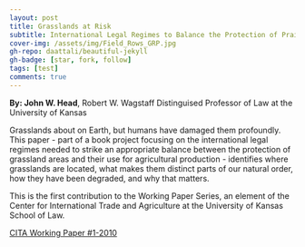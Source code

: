```yaml
---
layout: post
title: Grasslands at Risk
subtitle: International Legal Regimes to Balance the Protection of Prairies and Grasslands with Their Agricultural Use
cover-img: /assets/img/Field_Rows_GRP.jpg
gh-repo: daattali/beautiful-jekyll
gh-badge: [star, fork, follow]
tags: [test]
comments: true
---
```


**By: John W. Head**, Robert W. Wagstaff Distinguised Professor of Law at the University of Kansas

Grasslands about on Earth, but humans have damaged them profoundly.  This paper - part of a book project focusing on the international legal regimes needed to strike an appropriate balance between the protection of grassland areas and their use for agricultural production - identifies where grasslands are located, what makes them distinct parts of our natural order, how they have been degraded, and why that matters.  

This is the first contribution to the Working Paper Series, an element of the Center for International Trade and Agriculture at the University of Kansas School of Law. 

[CITA Working Paper #1-2010](https://law.ku.edu/sites/law.drupal.ku.edu/files/docs/centers/CITA_working_paper1_2010.pdf)
